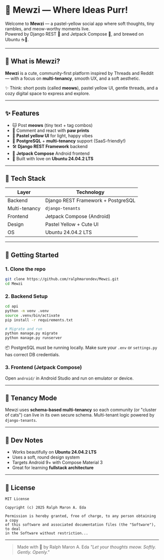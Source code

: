 # 🌼 Mewzi — Where Ideas Purr!

Welcome to **Mewzi** — a pastel-yellow social app where soft thoughts, tiny rambles, and meow-worthy moments live.  
Powered by Django REST 🐍 and Jetpack Compose 🧵, and brewed on Ubuntu ☕🐧.

<!-- <img src="public/mewzi-banner.png" alt="Mewzi banner" width="100%" /> -->

---

## 🐾 What is Mewzi?

**Mewzi** is a cute, community-first platform inspired by Threads and Reddit — with a focus on **multi-tenancy**, smooth UX, and a soft aesthetic.

✨ Think: short posts (called **meows**), pastel yellow UI, gentle threads, and a cozy digital space to express and explore.

---

## ✨ Features

- 🐱 Post **meows** (tiny text + tag combos)
- 💬 Comment and react with **paw prints**
- 🎨 **Pastel yellow UI** for light, happy vibes
- 🐘 **PostgreSQL** + **multi-tenancy** support (SaaS-friendly!)
- 🛠️ **Django REST Framework** backend
- 📱 **Jetpack Compose** Android frontend
- 🐧 Built with love on **Ubuntu 24.04.2 LTS**

---

## 🧰 Tech Stack

| Layer         | Technology                         |
| ------------- | ---------------------------------- |
| Backend       | Django REST Framework + PostgreSQL |
| Multi-tenancy | `django-tenants`                   |
| Frontend      | Jetpack Compose (Android)          |
| Design        | Pastel Yellow + Cute UI            |
| OS            | Ubuntu 24.04.2 LTS                 |

---

## 🚀 Getting Started

### 1. Clone the repo

```bash
git clone https://github.com/ralphmarondev/Mewzi.git
cd Mewzi
```

### 2. Backend Setup

```bash
cd api
python -m venv .venv
source .venv/bin/activate
pip install -r requirements.txt

# Migrate and run
python manage.py migrate
python manage.py runserver
```

📦 PostgreSQL must be running locally. Make sure your `.env` or `settings.py` has correct DB credentials.

### 3. Frontend (Jetpack Compose)

Open `android/` in Android Studio and run on emulator or device.

---

## 🧪 Tenancy Mode

Mewzi uses **schema-based multi-tenancy** so each community (or "cluster of cats") can live in its own secure schema.
Multi-tenant logic powered by `django-tenants`.

---

## 🐣 Dev Notes

- Works beautifully on **Ubuntu 24.04.2 LTS**
- Uses a soft, round design system
- Targets Android 9+ with Compose Material 3
- Great for learning **fullstack architecture**

---

## 📄 License

```text
MIT License

Copyright (c) 2025 Ralph Maron A. Eda

Permission is hereby granted, free of charge, to any person obtaining a copy
of this software and associated documentation files (the "Software"), to deal
in the Software without restriction...
```

---

> Made with 🐾 by Ralph Maron A. Eda
> _"Let your thoughts meow. Softly. Gently. Openly."_
